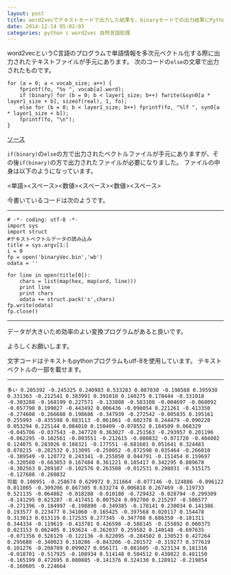 ```yaml
---
layout: post
title: word2vecでテキストモードで出力した結果を、binaryモードでの出力結果にPythonで変換したい
date: 2014-12-14 05:02:03
categories: python c word2vec 自然言語処理
---
```

<p>word2vecというC言語のプログラムで単語情報を多次元ベクトル化する際に出力されたテキストファイルが手元にあります。
次のコードの<code>else</code>の文章で出力されたものです。</p>

<pre><code>for (a = 0; a &lt; vocab_size; a++) {
    fprintf(fo, "%s ", vocab[a].word);
    if (binary) for (b = 0; b &lt; layer1_size; b++) fwrite(&amp;syn0[a * layer1_size + b], sizeof(real), 1, fo);
    else for (b = 0; b &lt; layer1_size; b++) fprintf(fo, "%lf ", syn0[a * layer1_size + b]);
    fprintf(fo, "\n");
} 
</code></pre>

<p><a href="https://code.google.com/p/word2vec/source/browse/trunk/word2vec.c?r=41#562" rel="nofollow">ソース</a></p>

<p><code>if(binary)</code>の<code>else</code>の方で出力されたベクトルファイルが手元にありますが、その後<code>if(binary)</code>の方で出力されたファイルが必要になりました。
ファイルの中身は以下のようになっています。</p>

<p>&lt;単語>&lt;スペース>&lt;数値>&lt;スペース>&lt;数値>&lt;スペース></p>

<p>今書いているコードは次のようです。</p>

<hr>

<pre><code># -*- coding: utf-8 -*-
import sys
import struct
#テキストベクトルデータの読み込み
title = sys.argv[1:]
i = 0
fp = open('binaryVec.bin','wb')
odata = ''

for line in open(title[0]):
    chars = list(map(hex, map(ord, line)))
    print line
    print chars
    odata += struct.pack('s',chars)
fp.write(odata)
fp.close()
</code></pre>

<hr>

<p>データが大きいため効率のよい変換プログラムがあると良いです。</p>

<p>よろしくお願いします。</p>

<p>文字コードはテキストもpythonプログラムもutf-8を使用しています。
テキストベクトルの一部を載せます。</p>

<hr>

<pre><code>多い 0.205392 -0.245325 0.240983 0.533283 0.087030 -0.198588 0.395930 0.331363 -0.212541 0.383991 0.391010 0.140275 0.178444 -0.331018 -0.303288 -0.168199 0.227571 -0.133808 -0.583108 -0.004697 -0.068092 -0.057790 0.199027 -0.443492 0.006436 -0.098054 0.221261 -0.413350 -0.274608 -0.266688 0.198686 -0.347939 -0.272542 -0.005835 0.195161 0.255993 -0.435598 0.083113 -0.061061 -0.602378 0.244479 -0.090220 0.053294 0.225144 0.084010 0.150409 -0.078552 0.184509 0.068329 -0.045706 -0.037543 -0.347720 0.363027 -0.251563 -0.293957 0.201196 -0.062295 -0.102561 -0.093551 -0.212615 -0.000832 -0.071720 -0.404002 0.124075 0.283026 0.108321 -0.177551 -0.681601 0.051641 0.324483 0.078215 -0.282532 0.313095 -0.250052 -0.872598 0.035464 -0.266010 -0.389549 -0.120772 0.243341 -0.255850 0.044791 -0.151454 0.159697 -0.320580 -0.663053 0.167484 0.361221 0.185417 0.342295 0.889678 -0.302563 0.289107 -0.102576 0.263508 -0.012531 0.298031 -0.515175 -0.127688 -0.260832 
可能 0.108951 -0.258674 0.629972 0.311664 -0.077146 -0.124886 -0.096122 0.011065 -0.309206 0.867305 0.633274 0.006818 0.267469 -0.119733 0.521135 -0.064882 -0.018288 -0.010180 -0.729432 -0.028794 -0.299309 -0.141295 0.623287 -0.417451 0.007524 0.092700 0.215297 -0.506577 -0.271396 -0.184997 -0.198890 -0.349385 -0.178141 0.230034 0.141386 0.193577 0.223477 0.341060 -0.165425 -0.397568 0.020117 0.154478 0.313013 0.013119 0.172535 0.277345 -0.347708 0.686350 -0.181311 0.344334 -0.119619 -0.433781 0.426598 -0.588145 -0.155892 0.060375 0.023153 0.062405 0.193624 -0.262037 0.259582 0.140148 -0.697635 -0.071356 0.526129 -0.122136 -0.622095 -0.284502 0.130523 0.427264 0.295688 -0.340023 0.310286 -0.043206 -0.201572 -0.319277 0.377619 0.101276 -0.208789 0.099027 0.056171 -0.081605 -0.523134 0.181316 -0.018701 -0.517925 -0.108934 0.514148 0.504512 0.430822 0.481150 -0.165199 0.472695 0.080885 -0.141376 0.324130 0.128912 -0.219854 -0.160605 -0.224664 
</code></pre>

